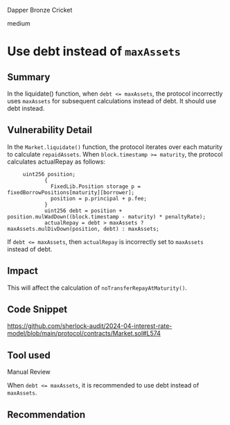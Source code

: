 Dapper Bronze Cricket

medium

# Use debt instead of `maxAssets`

## Summary

In the liquidate() function, when `debt <= maxAssets`, the protocol incorrectly uses `maxAssets` for subsequent calculations instead of debt. It should use debt instead.

## Vulnerability Detail

In the `Market.liquidate()` function, the protocol iterates over each maturity to calculate `repaidAssets`. When `block.timestamp >= maturity`, the protocol calculates actualRepay as follows:
```solidity
     uint256 position;
            {
              FixedLib.Position storage p = fixedBorrowPositions[maturity][borrower];
              position = p.principal + p.fee;
            }
            uint256 debt = position + position.mulWadDown((block.timestamp - maturity) * penaltyRate);
            actualRepay = debt > maxAssets ? maxAssets.mulDivDown(position, debt) : maxAssets;

```
If `debt <= maxAssets`, then `actualRepay` is incorrectly set to `maxAssets` instead of debt.

## Impact
This will affect the calculation of `noTransferRepayAtMaturity()`.

## Code Snippet

https://github.com/sherlock-audit/2024-04-interest-rate-model/blob/main/protocol/contracts/Market.sol#L574
## Tool used

Manual Review

When `debt <= maxAssets`, it is recommended to use debt instead of `maxAssets`.

## Recommendation
